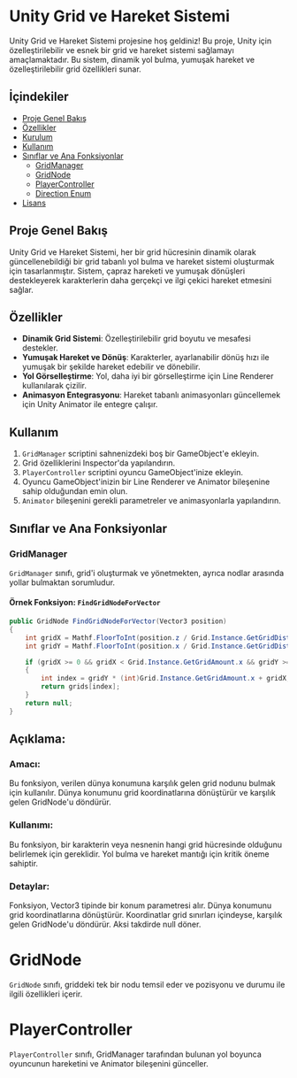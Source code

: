 # Unity Grid ve Hareket Sistemi

Unity Grid ve Hareket Sistemi projesine hoş geldiniz! Bu proje, Unity için özelleştirilebilir ve esnek bir grid ve hareket sistemi sağlamayı amaçlamaktadır. Bu sistem, dinamik yol bulma, yumuşak hareket ve özelleştirilebilir grid özellikleri sunar.

## İçindekiler
- [Proje Genel Bakış](#proje-genel-bakış)
- [Özellikler](#özellikler)
- [Kurulum](#kurulum)
- [Kullanım](#kullanım)
- [Sınıflar ve Ana Fonksiyonlar](#sınıflar-ve-ana-fonksiyonlar)
  - [GridManager](#gridmanager)
  - [GridNode](#gridnode)
  - [PlayerController](#playercontroller)
  - [Direction Enum](#direction-enum)
- [Lisans](#lisans)

## Proje Genel Bakış

Unity Grid ve Hareket Sistemi, her bir grid hücresinin dinamik olarak güncellenebildiği bir grid tabanlı yol bulma ve hareket sistemi oluşturmak için tasarlanmıştır. Sistem, çapraz hareketi ve yumuşak dönüşleri destekleyerek karakterlerin daha gerçekçi ve ilgi çekici hareket etmesini sağlar.

## Özellikler

- **Dinamik Grid Sistemi**: Özelleştirilebilir grid boyutu ve mesafesi destekler.
- **Yumuşak Hareket ve Dönüş**: Karakterler, ayarlanabilir dönüş hızı ile yumuşak bir şekilde hareket edebilir ve dönebilir.
- **Yol Görselleştirme**: Yol, daha iyi bir görselleştirme için Line Renderer kullanılarak çizilir.
- **Animasyon Entegrasyonu**: Hareket tabanlı animasyonları güncellemek için Unity Animator ile entegre çalışır.


## Kullanım

1. `GridManager` scriptini sahnenizdeki boş bir GameObject'e ekleyin.
2. Grid özelliklerini Inspector'da yapılandırın.
3. `PlayerController` scriptini oyuncu GameObject'inize ekleyin.
4. Oyuncu GameObject'inizin bir Line Renderer ve Animator bileşenine sahip olduğundan emin olun.
5. `Animator` bileşenini gerekli parametreler ve animasyonlarla yapılandırın.

## Sınıflar ve Ana Fonksiyonlar

### GridManager

`GridManager` sınıfı, grid'i oluşturmak ve yönetmekten, ayrıca nodlar arasında yollar bulmaktan sorumludur.

#### Örnek Fonksiyon: `FindGridNodeForVector`

```csharp
public GridNode FindGridNodeForVector(Vector3 position)
{
    int gridX = Mathf.FloorToInt(position.z / Grid.Instance.GetGridDistance);
    int gridY = Mathf.FloorToInt(position.x / Grid.Instance.GetGridDistance);

    if (gridX >= 0 && gridX < Grid.Instance.GetGridAmount.x && gridY >= 0 && gridY < Grid.Instance.GetGridAmount.y)
    {
        int index = gridY * (int)Grid.Instance.GetGridAmount.x + gridX;
        return grids[index];
    }
    return null;
}
```

## Açıklama:

### Amacı: 
Bu fonksiyon, verilen dünya konumuna karşılık gelen grid nodunu bulmak için kullanılır. Dünya konumunu grid koordinatlarına dönüştürür ve karşılık gelen GridNode'u döndürür.
### Kullanımı:
Bu fonksiyon, bir karakterin veya nesnenin hangi grid hücresinde olduğunu belirlemek için gereklidir. Yol bulma ve hareket mantığı için kritik öneme sahiptir.
### Detaylar:
Fonksiyon, Vector3 tipinde bir konum parametresi alır.
Dünya konumunu grid koordinatlarına dönüştürür.
Koordinatlar grid sınırları içindeyse, karşılık gelen GridNode'u döndürür. Aksi takdirde null döner.

# GridNode
`GridNode` sınıfı, griddeki tek bir nodu temsil eder ve pozisyonu ve durumu ile ilgili özellikleri içerir.

# PlayerController
`PlayerController` sınıfı, GridManager tarafından bulunan yol boyunca oyuncunun hareketini ve Animator bileşenini günceller.
